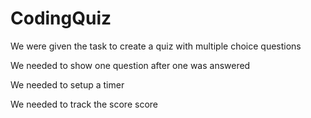 # CodingQuiz

We were given the task to create a quiz with multiple choice questions

We needed to show one question after one was answered

We needed to setup a timer

We needed to track the score score


